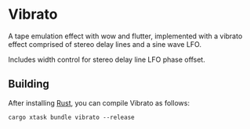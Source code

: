 # Vibrato

A tape emulation effect with wow and flutter, implemented with a vibrato effect comprised of stereo delay lines and a sine wave LFO.

Includes width control for stereo delay line LFO phase offset.

## Building

After installing [Rust](https://rustup.rs/), you can compile Vibrato as follows:

```shell
cargo xtask bundle vibrato --release
```
